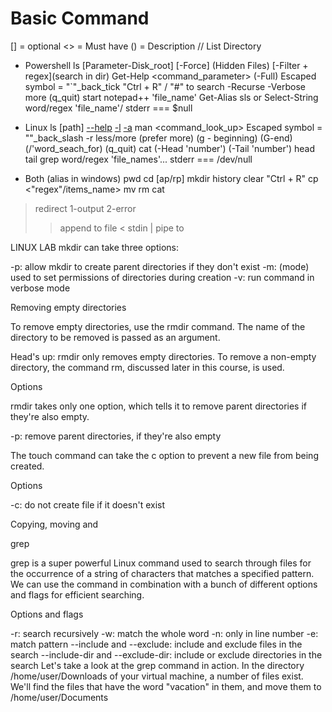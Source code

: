 # Basic Command
[] = optional
<> =  Must have
() =  Description
// List Directory
* Powershell
ls [Parameter-Disk_root] [-Force] (Hidden Files) [-Filter + regex](search in dir)
Get-Help <command_parameter> (-Full)
Escaped symbol = "`"_back_tick
"Ctrl  + R" / "#" to search
-Recurse
-Verbose
more (q_quit)
start notepad++ 'file_name'
Get-Alias
sls or Select-String word/regex 'file_name'/
stderr === $null

* Linux
ls [path] [--help](reference) [-l](show_in_format_of_long_list) [-a](show_all_directories)
man <command_look_up>
Escaped symbol = "\"_back_slash
-r
less/more (prefer more) (g - beginning) (G-end) (/'word_seach_for) (q_quit)
cat (-Head 'number') (-Tail 'number')
head
tail
grep word/regex 'file_names'...
stderr === /dev/null

* Both (alias in windows)
pwd
cd [ap/rp]
mkdir
history
clear
"Ctrl  + R"
cp <"regex"/items_name>
mv
rm
cat
> redirect
1-output
2-error
>> append to file
< stdin
| pipe to

LINUX LAB
mkdir can take three options:

-p: allow mkdir to create parent directories if they don't exist
-m: (mode) used to set permissions of directories during creation
-v: run command in verbose mode

Removing empty directories

To remove empty directories, use the rmdir command. The name of the directory to be removed is passed as an argument.

Head's up: rmdir only removes empty directories. To remove a non-empty directory, the command rm, discussed later in this course, is used.

Options

rmdir takes only one option, which tells it to remove parent directories if they're also empty.

-p: remove parent directories, if they're also empty

The touch command can take the c option to prevent a new file from being created.

Options

-c: do not create file if it doesn't exist

Copying, moving and

grep

grep is a super powerful Linux command used to search through files for the occurrence of a string of characters that matches a specified pattern. We can use the command in combination with a bunch of different options and flags for efficient searching.

Options and flags

-r: search recursively
-w: match the whole word
-n: only in line number
-e: match pattern
--include and --exclude: include and exclude files in the search
--include-dir and --exclude-dir: include or exclude directories in the search
Let's take a look at the grep command in action. In the directory /home/user/Downloads of your virtual machine, a number of files exist. We'll find the files that have the word "vacation" in them, and move them to /home/user/Documents
